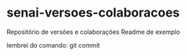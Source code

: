 # senai-versoes-colaboracoes
Repositório de versões e colaborações
Readme de exemplo

lembrei do comando: git commit